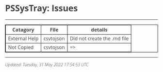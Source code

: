 ﻿<style>
table {
    border-collapse: collapse;
}
table, th, td {
   border: 1px solid black;
}
blockquote {
    border-left: solid blue;
	padding-left: 10px;
}
@import url(http://fonts.googleapis.com/css?family=Open+Sans:300italic,300);
body {
  color: #444;
  font-family: 'Open Sans', Helvetica, sans-serif;
  font-weight: 300;
}
</style>
# PSSysTray: Issues

---

| Catagory      | File      | details                     |
| ------------- | --------- | --------------------------- |
| External Help | csvtojson | Did not create the .md file |
| Not Copied    | csvtojson | =>                          |

---

*Updated: Tuesday, 31 May 2022 17:54:53 UTC*
